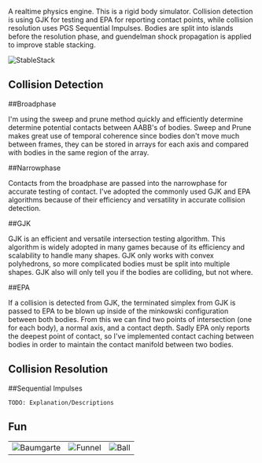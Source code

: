 
A realtime physics engine. This is a rigid body simulator. Collision detection is using GJK for testing and EPA for reporting contact points, while collision resolution uses PGS Sequential Impulses. Bodies are split into islands before the resolution phase, and guendelman shock propagation is applied to improve stable stacking. 

![StableStack](screenshots/stable-stack.gif)

Collision Detection
-------------

##Broadphase

I'm using the sweep and prune method quickly and efficiently determine determine potential contacts between AABB's of bodies. Sweep and Prune makes great use of temporal coherence since bodies don't move much between frames, they can be stored in arrays for each axis and compared with bodies in the same region of the array.

##Narrowphase

Contacts from the broadphase are passed into the narrowphase for accurate testing of contact. I've adopted the commonly used GJK and EPA algorithms because of their efficiency and versatility in accurate collision detection.

##GJK

GJK is an efficient and versatile intersection testing algorithm. This algorithm is widely adopted in many games because of its efficiency and scalability to handle many shapes. GJK only works with convex polyhedrons, so more complicated bodies must be split into multiple shapes. GJK also will only tell you if the bodies are colliding, but not where.

##EPA

If a collision is detected from GJK, the terminated simplex from GJK is passed to EPA to be blown up inside of the minkowski configuration between both bodies. From this we can find two points of intersection (one for each body), a normal axis, and a contact depth. Sadly EPA only reports the deepest point of contact, so I've implemented contact caching between bodies in order to maintain the contact manifold between two bodies.

Collision Resolution
-------------


##Sequential Impulses

	TODO: Explanation/Descriptions




Fun
-------

| | | |
|---|---|---|
| ![Baumgarte](screenshots/baumgarte.gif) | ![Funnel](screenshots/funnel.gif) | ![Ball](screenshots/ballrolling.gif) |
